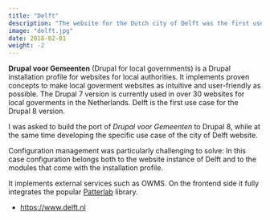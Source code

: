 ```yaml
---
title: "Delft"
description: "The website for the Dutch city of Delft was the first use case for the Drupal Installation Profile 'Drupal voor Gemeenten' (Drupal for local governments)."
image: "delft.jpg"
date: 2018-02-01
weight: -2
---
```


**Drupal voor Gemeenten** (Drupal for local governments) is a Drupal installation profile for websites for local authorities. It implements proven concepts to make local goverment websites as intuitive and user-friendly as possible. The Drupal 7 version is currently used in over 30 websites for local goverments in the Netherlands. Delft is the first use case for the Drupal 8 version.

I was asked to build the port of *Drupal voor Gemeenten* to Drupal 8, while at the same time developing the specific use case of the city of Delft website.

Configuration management was particularly challenging to solve: In this case configuration belongs both to the website instance of Delft and to the modules that come with the installation profile.

It implements external services such as OWMS. On the frontend side it fully integrates the popular [Patterlab](http://patternlab.io/) library.

- https://www.delft.nl

